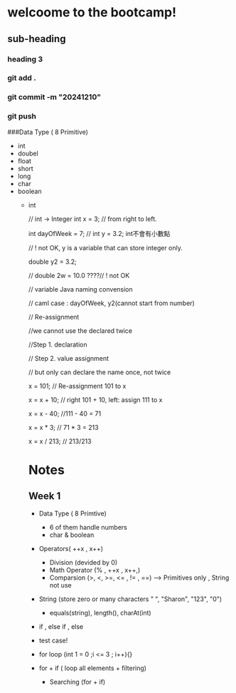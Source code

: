 # welcoome to the bootcamp!

## sub-heading 
### heading 3

### git add .
### git commit -m "20241210"
### git push

###Data Type ( 8 Primitive)
- int 
- doubel 
- float
- short 
- long 
- char
- boolean
  - int 

    
    // int -> Integer
    int x = 3; 
    // from right to left.

    
    int dayOfWeek = 7;
    // int y = 3.2; int不會有小數點

    
    // ! not OK, y is a variable that can store integer only.

    double y2 = 3.2;

    
    // double 2w = 10.0 ????// ! not OK

    // variable Java naming convension


    // caml case : dayOfWeek, y2(cannot start from number)

    // Re-assignment 


    //we cannot use the declared twice


    //Step 1. declaration


    // Step 2. value assignment 


    // but only can declare the name once, not twice


    x = 101; // Re-assignment 101 to x


    x = x + 10; // right 101 + 10, left: assign 111 to x


    x = x - 40; //111 - 40 = 71


    x = x * 3; // 71 * 3 = 213

    
    x = x / 213; // 213/213


    # Notes 
    ## Week 1
    - Data Type ( 8 Primtive)
      - 6 of them handle numbers
      - char & boolean

    - Operators( ++x , x++)
      - Division (devided by 0)
      - Math Operator (% , ++x , x++,)
      - Comparsion (>, <, >=, <= , != , ==) --> Primitives only , String not use 

    - String (store zero or many characters " ", "Sharon", "123", "0")
      - equals(string), length(), charAt(int)

    - if , else if , else 
    - test case! 
    - for loop (int 1 = 0 ;i <= 3 ; i++){}
    - for + if ( loop all elements + filtering)
      - Searching (for + if)
